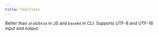 ```yaml
---
title: Faultless
---
```


Better than `atob`/`btoa` in JS and `base64` in CLI. Supports UTF-8 and UTF-16 input and output.
